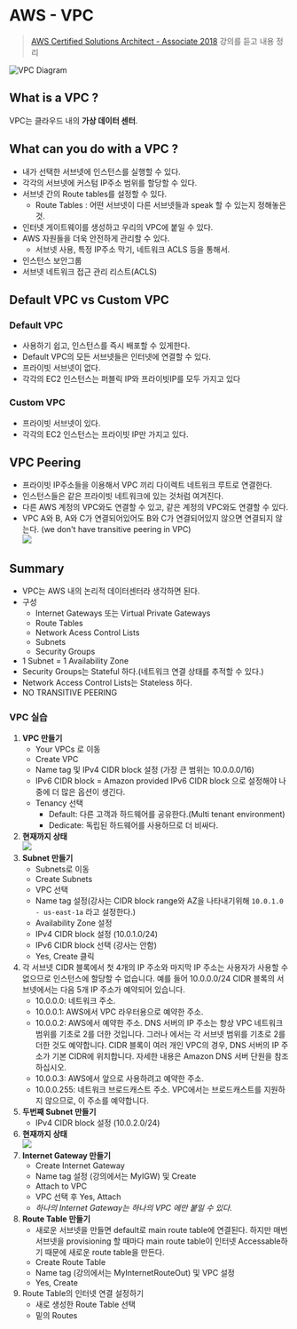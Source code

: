 # AWS - VPC
>[AWS Certified Solutions Architect - Associate 2018](https://www.udemy.com/aws-certified-solutions-architect-associate/) 강의를 듣고 내용 정리  

![VPC Diagram](https://github.com/Integerous/TIL/blob/master/AWS/img/VPCdiagram.png?raw=true)
## What is a VPC ?
VPC는 클라우드 내의 **가상 데이터 센터**.

## What can you do with a VPC ?
- 내가 선택한 서브넷에 인스턴스를 실행할 수 있다.
- 각각의 서브넷에 커스텀 IP주소 범위를 할당할 수 있다.
- 서브넷 간의 Route tables를 설정할 수 있다.
  - Route Tables : 어떤 서브넷이 다른 서브넷들과 speak 할 수 있는지 정해놓은 것.
- 인터넷 게이트웨이를 생성하고 우리의 VPC에 붙일 수 있다.
- AWS 자원들을 더욱 안전하게 관리할 수 있다.
  - 서브넷 사용, 특정 IP주소 막기, 네트워크 ACLS 등을 통해서.
- 인스턴스 보안그룹
- 서브넷 네트워크 접근 관리 리스트(ACLS)

## Default VPC vs Custom VPC

### Default VPC
- 사용하기 쉽고, 인스턴스를 즉시 배포할 수 있게한다.
- Default VPC의 모든 서브넷들은 인터넷에 연결할 수 있다.
- 프라이빗 서브넷이 없다.
- 각각의 EC2 인스턴스는 퍼블릭 IP와 프라이빗IP를 모두 가지고 있다

### Custom VPC
- 프라이빗 서브넷이 있다.
- 각각의 EC2 인스턴스는 프라이빗 IP만 가지고 있다.

## VPC Peering
- 프라이빗 IP주소들을 이용해서 VPC 끼리 다이렉트 네트워크 루트로 연결한다.
- 인스턴스들은 같은 프라이빗 네트워크에 있는 것처럼 여겨진다.
- 다른 AWS 계정의 VPC와도 연결할 수 있고, 같은 계정의 VPC와도 연결할 수 있다.
- VPC A와 B, A와 C가 연결되어있어도 B와 C가 연결되어있지 않으면 연결되지 않는다. (we don't have transitive peering in VPC)  
![](https://github.com/Integerous/TIL/blob/master/AWS/img/VPCtransitivePeering.png?raw=true)

## Summary
- VPC는 AWS 내의 논리적 데이터센터라 생각하면 된다.
- 구성
  - Internet Gateways 또는 Virtual Private Gateways
  - Route Tables
  - Network Acess Control Lists
  - Subnets
  - Security Groups
- 1 Subnet = 1 Availability Zone
- Security Groups는 Stateful 하다.(네트워크 연결 상태를 추적할 수 있다.)
- Network Access Control Lists는 Stateless 하다.
- NO TRANSITIVE PEERING

### VPC 실습
1. **VPC 만들기**
    - Your VPCs 로 이동
    - Create VPC
    - Name tag 및 IPv4 CIDR block 설정 (가장 큰 범위는 10.0.0.0/16)
    - IPv6 CIDR block = Amazon provided IPv6 CIDR block 으로 설정해야 나중에 더 많은 옵션이 생긴다.
    - Tenancy 선택
      - Default: 다른 고객과 하드웨어를 공유한다.(Multi tenant environment)
      - Dedicate: 독립된 하드웨어를 사용하므로 더 비싸다.  
2. **현재까지 상태**  
![](https://github.com/Integerous/TIL/blob/master/AWS/img/VPC%20with%20Public%20&%20Private%20Subnet1.png?raw=true)
3. **Subnet 만들기**
    - Subnets로 이동
    - Create Subnets
    - VPC 선택
    - Name tag 설정(강사는 CIDR block range와 AZ을 나타내기위해 `10.0.1.0 - us-east-1a` 라고 설정한다.)
    - Availability Zone 설정
    - IPv4 CIDR block 설정 (10.0.1.0/24)
    - IPv6 CIDR block 선택 (강사는 안함)
    - Yes, Create 클릭
4. 각 서브넷 CIDR 블록에서 첫 4개의 IP 주소와 마지막 IP 주소는 사용자가 사용할 수 없으므로 인스턴스에 할당할 수 없습니다. 예를 들어 10.0.0.0/24 CIDR 블록의 서브넷에서는 다음 5개 IP 주소가 예약되어 있습니다.
    - 10.0.0.0: 네트워크 주소.
    - 10.0.0.1: AWS에서 VPC 라우터용으로 예약한 주소.
    - 10.0.0.2: AWS에서 예약한 주소. DNS 서버의 IP 주소는 항상 VPC 네트워크 범위를 기초로 2를 더한 것입니다. 그러나 에서는 각 서브넷 범위를 기초로 2를 더한 것도 예약합니다. CIDR 블록이 여러 개인 VPC의 경우, DNS 서버의 IP 주소가 기본 CIDR에 위치합니다. 자세한 내용은 Amazon DNS 서버 단원을 참조하십시오.
    - 10.0.0.3: AWS에서 앞으로 사용하려고 예약한 주소.
    - 10.0.0.255: 네트워크 브로드캐스트 주소. VPC에서는 브로드캐스트를 지원하지 않으므로, 이 주소를 예약합니다.
5. **두번째 Subnet 만들기**
    - IPv4 CIDR block 설정 (10.0.2.0/24)  
6. **현재까지 상태**    
![](https://github.com/Integerous/TIL/blob/master/AWS/img/VPC%20with%20Public%20&%20Private%20Subnet2.png?raw=true)
7. **Internet Gateway 만들기**
    - Create Internet Gateway
    - Name tag 설정 (강의에서는 MyIGW) 및 Create
    - Attach to VPC
    - VPC 선택 후 Yes, Attach
    - *하나의 Internet Gateway는 하나의 VPC 에만 붙일 수 있다.*
8. **Route Table 만들기**
    - 새로운 서브넷을 만들면 default로 main route table에 연결된다. 하지만 매번 서브넷을 provisioning 할 때마다 main route table이 인터넷 Accessable하기 때문에 새로운 route table을 만든다.
    - Create Route Table
    - Name tag (강의에서는 MyInternetRouteOut) 및 VPC 설정
    - Yes, Create
9. Route Table의 인터넷 연결 설정하기
    - 새로 생성한 Route Table 선택
    - 밑의 Routes
